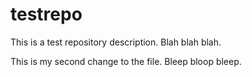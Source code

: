 # testrepo

This is a test repository description.
Blah blah blah.

This is my second change to the file.
Bleep bloop bleep.
